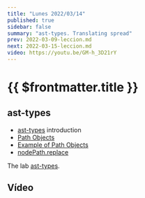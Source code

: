 ```yaml
---
title: "Lunes 2022/03/14"
published: true
sidebar: false
summary: "ast-types. Translating spread"
prev: 2022-03-09-leccion.md
next: 2022-03-15-leccion.md
video: https://youtu.be/GM-h_3D21rY
---
```


# {{ $frontmatter.title }}


## ast-types

* [ast-types](/temas/introduccion-a-javascript/ast-types.md) introduction
* [Path Objects](/temas/introduccion-a-javascript/ast-types.html#path-objects)
* [Example of Path Objects](/temas/introduccion-a-javascript/ast-types.html#example-hello-ast-types-js)
* [nodePath.replace](/temas/introduccion-a-javascript/ast-types.html#nodepath-replace)

The lab [ast-types](/practicas/ast-types/).

## Vídeo

<youtube></youtube>